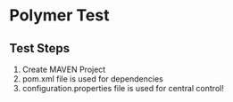 # Polymer Test
## Test Steps
1. Create MAVEN Project
2. pom.xml file is used for dependencies
3. configuration.properties file is used for central control!
